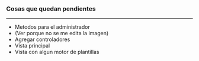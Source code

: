 ### Cosas que quedan pendientes

---
* Metodos para el administrador
* (Ver porque no se me edita la imagen)
* Agregar controladores
* Vista principal
* Vista con algun motor de plantillas